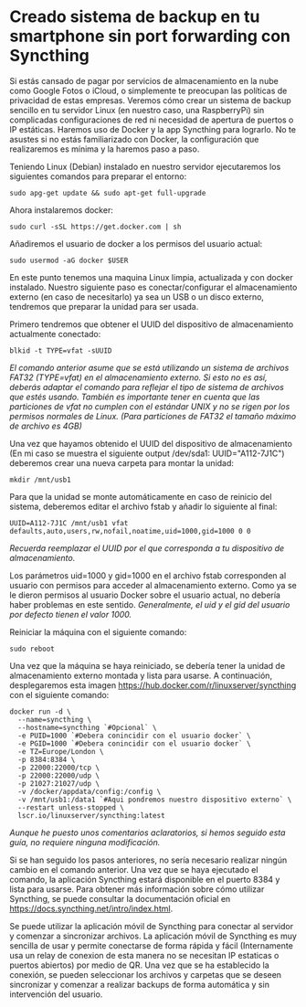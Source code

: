 # Creado sistema de backup en tu smartphone sin port forwarding con Syncthing

Si estás cansado de pagar por servicios de almacenamiento en la nube como Google Fotos o iCloud, o simplemente te preocupan las políticas de privacidad de estas empresas. Veremos cómo crear un sistema de backup sencillo en tu servidor Linux (en nuestro caso, una RaspberryPi) sin complicadas configuraciones de red ni necesidad de apertura de puertos o IP estáticas. Haremos uso de Docker y la app Syncthing para lograrlo. No te asustes si no estás familiarizado con Docker, la configuración que realizaremos es mínima y la haremos paso a paso.

Teniendo Linux (Debian) instalado en nuestro servidor ejecutaremos los siguientes comandos para preparar el entorno:

```
sudo apg-get update && sudo apt-get full-upgrade
```


Ahora instalaremos docker:

```
sudo curl -sSL https://get.docker.com | sh
```


Añadiremos el usuario de docker a los permisos del usuario actual:

```
sudo usermod -aG docker $USER
```


En este punto tenemos una maquina Linux limpia, actualizada y con docker instalado. Nuestro siguiente paso es conectar/configurar el almacenamiento externo (en caso de necesitarlo) ya sea un USB o un disco externo, tendremos que preparar la unidad para ser usada.

Primero tendremos que obtener el UUID del dispositivo de almacenamiento actualmente conectado:

```
blkid -t TYPE=vfat -sUUID 
```
_El comando anterior asume que se está utilizando un sistema de archivos FAT32 (TYPE=vfat) en el almacenamiento externo. Si esto no es así, deberás adaptar el comando para reflejar el tipo de sistema de archivos que estés usando. También es importante tener en cuenta que las particiones de vfat no cumplen con el estándar UNIX y no se rigen por los permisos normales de Linux. (Para particiones de FAT32 el tamaño máximo de archivo es 4GB)_


Una vez que hayamos obtenido el UUID del dispositivo de almacenamiento (En mi caso se muestra el siguiente output /dev/sda1: UUID="A112-7J1C") deberemos crear una nueva carpeta para montar la unidad:

```
mkdir /mnt/usb1
```


Para que la unidad se monte automáticamente en caso de reinicio del sistema, deberemos editar el archivo fstab y añadir lo siguiente al final:

```
UUID=A112-7J1C /mnt/usb1 vfat defaults,auto,users,rw,nofail,noatime,uid=1000,gid=1000 0 0
```
_Recuerda reemplazar el UUID por el que corresponda a tu dispositivo de almacenamiento._


Los parámetros uid=1000 y gid=1000 en el archivo fstab corresponden al usuario con permisos para acceder al almacenamiento externo. Como ya se le dieron permisos al usuario Docker sobre el usuario actual, no debería haber problemas en este sentido. _Generalmente, el uid y el gid del usuario por defecto tienen el valor 1000._

Reiniciar la máquina con el siguiente comando:

```
sudo reboot
```


Una vez que la máquina se haya reiniciado, se debería tener la unidad de almacenamiento externo montada y lista para usarse. A continuación, desplegaremos esta imagen https://hub.docker.com/r/linuxserver/syncthing con el siguiente comando:

```
docker run -d \
  --name=syncthing \
  --hostname=syncthing `#Opcional` \
  -e PUID=1000 `#Debera conincidir con el usuario docker` \
  -e PGID=1000 `#Debera conincidir con el usuario docker` \
  -e TZ=Europe/London \
  -p 8384:8384 \
  -p 22000:22000/tcp \
  -p 22000:22000/udp \
  -p 21027:21027/udp \
  -v /docker/appdata/config:/config \
  -v /mnt/usb1:/data1 `#Aqui pondremos nuestro dispositivo externo` \
  --restart unless-stopped \
  lscr.io/linuxserver/syncthing:latest
```
_Aunque he puesto unos comentarios aclaratorios, si hemos seguido esta guía, no requiere ninguna modificación._


Si se han seguido los pasos anteriores, no sería necesario realizar ningún cambio en el comando anterior. Una vez que se haya ejecutado el comando, la aplicación Syncthing estará disponible en el puerto 8384 y lista para usarse. Para obtener más información sobre cómo utilizar Syncthing, se puede consultar la documentación oficial en https://docs.syncthing.net/intro/index.html. 

Se puede utilizar la aplicación móvil de Syncthing para conectar al servidor y comenzar a sincronizar archivos. La aplicación móvil de Syncthing es muy sencilla de usar y permite conectarse de forma rápida y fácil (Internamente usa un relay de conexion de esta manera no se necesitan IP estaticas o puertos abiertos) por medio de QR. Una vez que se ha establecido la conexión, se pueden seleccionar los archivos y carpetas que se deseen sincronizar y comenzar a realizar backups de forma automática y sin intervención del usuario.